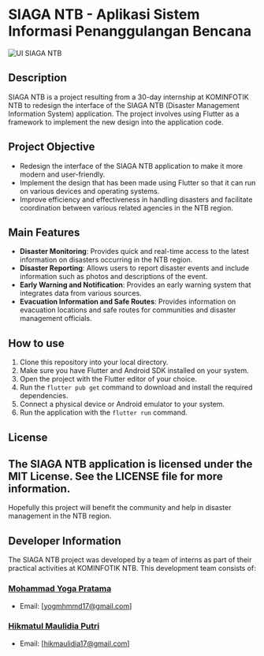 # SIAGA NTB - Aplikasi Sistem Informasi Penanggulangan Bencana

![UI SIAGA NTB](https://github.com/mpratama17/siaga-ntb/blob/main/Post%201080x1350.png)

## Description

SIAGA NTB is a project resulting from a 30-day internship at KOMINFOTIK NTB to redesign the interface of the SIAGA NTB (Disaster Management Information System) application. The project involves using Flutter as a framework to implement the new design into the application code.

## Project Objective

- Redesign the interface of the SIAGA NTB application to make it more modern and user-friendly.
- Implement the design that has been made using Flutter so that it can run on various devices and operating systems.
- Improve efficiency and effectiveness in handling disasters and facilitate coordination between various related agencies in the NTB region.

## Main Features
- **Disaster Monitoring**: Provides quick and real-time access to the latest information on disasters occurring in the NTB region.
- **Disaster Reporting**: Allows users to report disaster events and include information such as photos and descriptions of the event.
- **Early Warning and Notification**: Provides an early warning system that integrates data from various sources.
- **Evacuation Information and Safe Routes**: Provides information on evacuation locations and safe routes for communities and disaster management officials.

## How to use
1. Clone this repository into your local directory.
2. Make sure you have Flutter and Android SDK installed on your system.
3. Open the project with the Flutter editor of your choice.
4. Run the `flutter pub get` command to download and install the required dependencies.
5. Connect a physical device or Android emulator to your system.
6. Run the application with the `flutter run` command.


## License
The SIAGA NTB application is licensed under the MIT License. See the LICENSE file for more information.
---
Hopefully this project will benefit the community and help in disaster management in the NTB region.


## Developer Information
The SIAGA NTB project was developed by a team of interns as part of their practical activities at KOMINFOTIK NTB. This development team consists of:

### [Mohammad Yoga Pratama](https://github.com/mpratama17)
- Email: [yogmhmmd17@gmail.com]

### [Hikmatul Maulidia Putri](https://github.com/hikmah1)
- Email: [hikmaulidia17@gmail.com]
